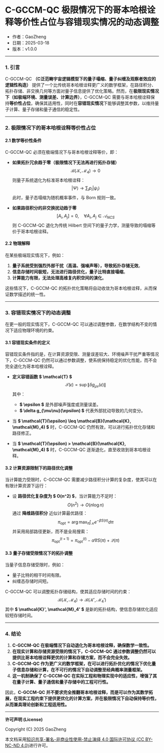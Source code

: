 # **C-GCCM-QC 极限情况下的哥本哈根诠释等价性占位与容错现实情况的动态调整**

- 作者：GaoZheng
- 日期：2025-03-18
- 版本：v1.0.0

---

### **1. 引言**
C-GCCM-QC **（C泛范畴宇宙逻辑模型下的量子塌缩、量子纠缠及观察者效应的逻辑性构造）** 提供了一个比传统哥本哈根诠释更广义的数学框架，在路径积分、拓扑存储、非交换几何等方面对量子信息提供了优化策略。然而，在**极限现实情况下（如极端环境、测量误差、计算边界）**，C-GCCM-QC 需要与哥本哈根诠释保持**等价性占位**，确保其适用性，同时在**容错现实情况**下能够调整其参数，以维持量子计算、量子存储和量子通信的稳定性。

---

### **2. 极限情况下的哥本哈根诠释等价性占位**
#### **2.1 数学等价性条件**
C-GCCM-QC 必须在极端情况下与哥本哈根诠释等价，即：
- **如果拓扑冗余趋于零（极限情况下无法再进行拓扑存储）**
  $$
  \mathcal{B}(\mathcal{K}, \mathcal{M}_4) \to 0
  $$
  则量子系统退化为标准哥本哈根诠释：
  $$
  |\Psi\rangle \to \sum_i p_i |\psi_i\rangle
  $$
  此时，量子态塌缩为随机概率事件，与 Born 规则一致。

- **如果路径积分的非交换扰动趋于零**
  $$
  [A_i, A_j] = 0, \quad \forall A_i, A_j \in \mathcal{A}_{NCS}
  $$
  则 C-GCCM-QC 退化为传统 Hilbert 空间下的量子力学，测量导致的塌缩等价于哥本哈根诠释。

#### **2.2 物理解释**
在某些极端现实情况下，例如：
1. **量子系统受到强烈外部干扰（高温、强噪声等），导致拓扑存储无效**。
2. **信息存储时间极短，无法进行路径优化，量子比特直接塌缩**。
3. **计算能力有限，无法处理高维复内积空间的演化**。

这些情况下，C-GCCM-QC 的拓扑优化策略将自动收敛为哥本哈根诠释，从而保证数学描述的统一性。

---

### **3. 容错现实情况下的动态调整**
在更一般的现实情况下，C-GCCM-QC 可以通过调整参数，在数学结构不变的情况下适应物理环境的约束。

#### **3.1 容错现实条件的定义**
容错现实条件指的是，在计算资源受限、测量误差较大、环境噪声干扰严重等情况下，C-GCCM-QC 仍然可以通过参数调整，使系统保持稳定的优化性能，而不会完全退化为哥本哈根诠释。

- **定义容错函数 $ \mathcal{T} $**
  $$
  \mathcal{T}(\epsilon) = \sup \|\delta g_{\mu\nu}(\epsilon)\|
  $$
  其中：
  - **$ \epsilon $** 是外部噪声强度或测量误差。
  - **$ \delta g_{\mu\nu}(\epsilon) $** 代表外部扰动导致的几何变分。

- 当 **$ \mathcal{T}(\epsilon) \leq \mathcal{B}(\mathcal{K}, \mathcal{M}_4) $** 时，C-GCCM-QC 仍然有效，可以进行拓扑优化存储和路径修正。
- 当 **$ \mathcal{T}(\epsilon) > \mathcal{B}(\mathcal{K}, \mathcal{M}_4) $** 时，C-GCCM-QC 逐渐退化，直至收敛到哥本哈根诠释。

#### **3.2 计算资源限制下的路径优化调整**
当计算能力受限时，C-GCCM-QC 需要减少路径积分计算的复杂度，使其可以在有限计算资源下运行：
- 设 **路径优化复杂度为 $ O(n^2) $**，当计算能力不足时：
  $$
  O(n^2) \to O(n \log n)
  $$
  通过 **降维路径积分** 近似计算最优路径：
  $$
  \pi_{\text{opt}} = \arg \max_{\pi} \int_{\mathcal{K}} e^{-\beta S(\pi)} d\pi
  $$
  并采用局部路径更新，而不是全局搜索：
  $$
  \pi_{\text{opt}}^{(t+1)} = \pi_{\text{opt}}^{(t)} - \alpha \nabla S(\pi) + \mathcal{Q}(\pi)
  $$

#### **3.3 量子存储受限情况下的拓扑调整**
当量子信息存储受限时，例如：
- 量子比特的相干时间有限。
- 纠缠态存储时间短。

C-GCCM-QC 可以调整拓扑存储结构，使其适应存储时间的约束：
$$
\mathcal{B}(\mathcal{K}, \mathcal{M}_4) \to \mathcal{B}(\mathcal{K}', \mathcal{M}_4')
$$
其中 **$ \mathcal{K}', \mathcal{M}_4' $** 是新的拓扑结构，使信息存储优化适应较短存储时间。

---

### **4. 结论**
1. **C-GCCM-QC 在极端情况下自动退化为哥本哈根诠释，确保数学一致性。**
2. **在现实计算和存储资源受限的情况下，C-GCCM-QC 通过参数调整仍然可以提供比哥本哈根诠释更优的计算和存储方案，而不会完全失效。**
3. **C-GCCM-QC 作为更广义的数学框架，在可以进行拓扑优化的情况下优化量子信息存储和计算，在不可行的情况下自动调整至经典概率测量框架。**
4. **这一机制确保了 C-GCCM-QC 在实际工程和物理实现中的适应性，增强了其在量子计算、量子通信和量子存储中的工程可行性。**

因此，**C-GCCM-QC 并不要求完全推翻哥本哈根诠释，而是可以作为其数学拓展，在现实工程约束下提供更优化的计算方案，并在极限情况下自动保持等价性，从而兼具理论创新和工程适用性。**

---

**许可声明 (License)**

Copyright (C) 2025 GaoZheng 

本文档采用[知识共享-署名-非商业性使用-禁止演绎 4.0 国际许可协议 (CC BY-NC-ND 4.0)](https://creativecommons.org/licenses/by-nc-nd/4.0/deed.zh-Hans)进行许可。
